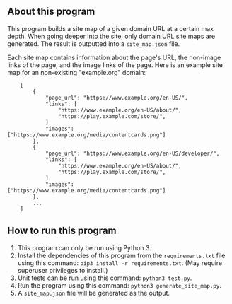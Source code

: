 About this program
------------------
This program builds a site map of a given domain URL at a certain max depth.
When going deeper into the site, only domain URL site maps are generated.
The result is outputted into a `site_map.json` file.

Each site map contains information about the page's URL, the non-image links of
the page, and the image links of the page.
Here is an example site map for an non-existing "example.org" domain:
```
    [
        {
            "page_url": "https://www.example.org/en-US/",
            "links": [
                "https://www.example.org/en-US/about/",
                "https://play.example.com/store/",
            ]
            "images": ["https://www.example.org/media/contentcards.png"]
        },
        {
            "page_url": "https://www.example.org/en-US/developer/",
            "links": [
                "https://www.example.org/en-US/about/",
                "https://play.example.com/store/",
            ]
            "images": ["https://www.example.org/media/contentcards.png"]
        },
        ...
    ]
```

How to run this program
-----------------------
1. This program can only be run using Python 3.
2. Install the dependencies of this program from the `requirements.txt` file
   using this command: `pip3 install -r requirements.txt`.
   (May require superuser privileges to install.)
3. Unit tests can be run using this command: `python3 test.py`.
4. Run the program using this command: `python3 generate_site_map.py`.
5. A `site_map.json` file will be generated as the output.
